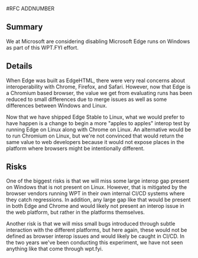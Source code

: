 #RFC ADDNUMBER

## Summary
We at Microsoft are considering disabling Microsoft Edge runs on Windows as part of this WPT.FYI effort. 

## Details
When Edge was built as EdgeHTML, there were very real concerns about interoperability with Chrome, Firefox, and Safari. However, now that Edge is a Chromium based browser, the value we get from evaluating runs has been reduced to small differences due to merge issues as well as some differences between Windows and Linux.

Now that we have shipped Edge Stable to Linux, what we would prefer to have happen is a change to begin a more "apples to apples" interop test by running Edge on Linux along with Chrome on Linux. An alternative would be to run Chromium on Linux, but we're not convinced that would return the same value to web developers because it would not expose places in the platform where browsers might be intentionally different.

## Risks
One of the biggest risks is that we will miss some large interop gap present on Windows that is not present on Linux. However, that is mitigated by the browser vendors running WPT in their own internal CI/CD systems where they catch regressions. In addition, any large gap like that would be present in both Edge and Chrome and would likely not present an interop issue in the web platform, but rather in the platforms themselves.

Another risk is that we will miss small bugs introduced through subtle interaction with the different platforms, but here again, these would not be defined as browser interop issues and would likely be caught in CI/CD. In the two years we've been conducting this experiment, we have not seen anything like that come through wpt.fyi.
